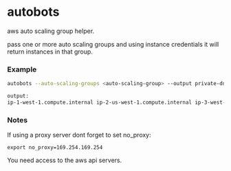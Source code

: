 # autobots

aws auto scaling group helper.

pass one or more auto scaling groups and using instance credentials it will return instances in that group.

### Example

```bash
autobots --auto-scaling-groups <auto-scaling-group> --output private-dns

output:
ip-1-west-1.compute.internal ip-2-us-west-1.compute.internal ip-3-west-1.compute.internal ip-4-us-west-1.compute.internal
```

### Notes

If using a proxy server dont forget to set no_proxy:

```
export no_proxy=169.254.169.254
```

You need access to the aws api servers.

